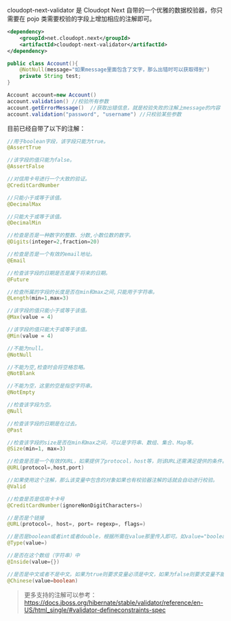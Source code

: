 cloudopt-next-validator 是 Cloudopt Next 自带的一个优雅的数据校验器，你只需要在 pojo 类需要校验的字段上增加相应的注解即可。

````xml
<dependency>
    <groupId>net.cloudopt.next</groupId>
    <artifactId>cloudopt-next-validator</artifactId>
</dependency>
````

````java
public class Account(){
    @NotNull(message="如果message里面包含了文字，那么出错时可以获取得到")
    private String test;
}

Account account=new Account()
account.validation() //校验所有参数
account.getErrorMessage()  //获取出错信息，就是校验失败的注解上message的内容
account.validation("password", "username") //只校验某些参数
````

目前已经自带了以下的注解：

````java
//用于boolean字段，该字段只能为true。
@AssertTrue

//该字段的值只能为false。
@AssertFalse

//对信用卡号进行一个大致的验证。
@CreditCardNumber

//只能小于或等于该值。
@DecimalMax  

//只能大于或等于该值。
@DecimalMin

//检查是否是一种数字的整数、分数,小数位数的数字。
@Digits(integer=2,fraction=20)

//检查是否是一个有效的email地址。
@Email

//检查该字段的日期是否是属于将来的日期。
@Future

//检查所属的字段的长度是否在min和max之间,只能用于字符串。
@Length(min=1,max=3)

//该字段的值只能小于或等于该值。
@Max(value = 4)

//该字段的值只能大于或等于该值。
@Min(value = 4)

//不能为null。
@NotNull

//不能为空,检查时会将空格忽略。
@NotBlank

//不能为空，这里的空是指空字符串。
@NotEmpty

//检查该字段为空。
@Null

//检查该字段的日期是在过去。
@Past

//检查该字段的size是否在min和max之间，可以是字符串、数组、集合、Map等。
@Size(min=1, max=3)

//检查是否是一个有效的URL，如果提供了protocol，host等，则该URL还需满足提供的条件。
@URL(protocol=,host,port)

//如果使用这个注解，那么该变量中包含的对象如果也有校验器注解的话就会自动进行校验。
@Valid

//检查是否是信用卡卡号
@CreditCardNumber(ignoreNonDigitCharacters=)

//是否是个链接
@URL(protocol=, host=, port= regexp=, flags=)

//是否是boolean或者int或者double，根据所需在value那里传入即可。如value="boolean"
@Type(value=)

//是否在这个数组（字符串）中
@Inside(value={})

//是否是中文或者不是中文。如果为true则要求变量必须是中文，如果为false则要求变量不能为中文
@Chinese(value=boolean)
````

> 更多支持的注解可以参考：https://docs.jboss.org/hibernate/stable/validator/reference/en-US/html_single/#validator-defineconstraints-spec